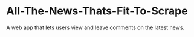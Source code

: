 # All-The-News-Thats-Fit-To-Scrape
A web app that lets users view and leave comments on the latest news. 
